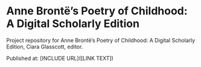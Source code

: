 # Anne Brontë’s Poetry of Childhood: A Digital Scholarly Edition 

Project repository for Anne Brontë’s Poetry of Childhood: A Digital Scholarly Edition, Ciara Glasscott, editor.

Published at: [INCLUDE URL]([LINK TEXT])
